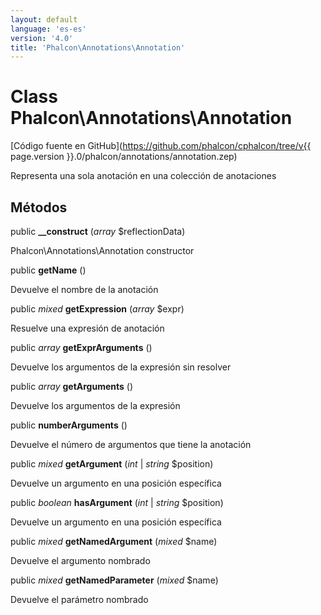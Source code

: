 ```yaml
---
layout: default
language: 'es-es'
version: '4.0'
title: 'Phalcon\Annotations\Annotation'
---
```


# Class **Phalcon\Annotations\Annotation**

[Código fuente en GitHub](https://github.com/phalcon/cphalcon/tree/v{{ page.version }}.0/phalcon/annotations/annotation.zep)

Representa una sola anotación en una colección de anotaciones

## Métodos

public **__construct** (*array* $reflectionData)

Phalcon\Annotations\Annotation constructor

public **getName** ()

Devuelve el nombre de la anotación

public *mixed* **getExpression** (*array* $expr)

Resuelve una expresión de anotación

public *array* **getExprArguments** ()

Devuelve los argumentos de la expresión sin resolver

public *array* **getArguments** ()

Devuelve los argumentos de la expresión

public **numberArguments** ()

Devuelve el número de argumentos que tiene la anotación

public *mixed* **getArgument** (*int* | *string* $position)

Devuelve un argumento en una posición específica

public *boolean* **hasArgument** (*int* | *string* $position)

Devuelve un argumento en una posición específica

public *mixed* **getNamedArgument** (*mixed* $name)

Devuelve el argumento nombrado

public *mixed* **getNamedParameter** (*mixed* $name)

Devuelve el parámetro nombrado
